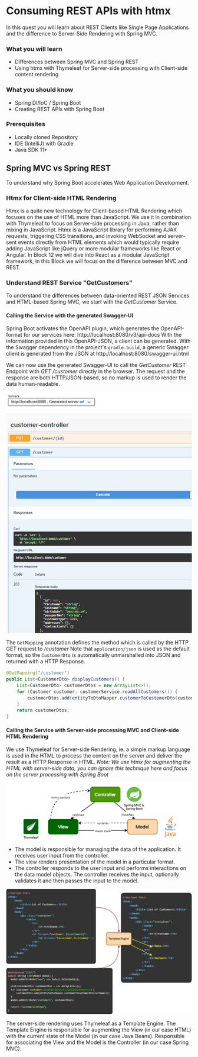 # Consuming REST APIs with htmx

In this quest you will learn about REST Clients like Single Page Applications and the difference to Server-Side Rendering with Spring MVC. 

### What you will learn

* Differences between Spring MVC and Spring REST
* Using htmx with Thymeleaf for Server-side processing with Client-side content rendering

### What you should know

* Spring DI/IoC / Spring Boot
* Creating REST APIs with Spring Boot

### Prerequisites

* Locally cloned Repository
* IDE (IntelliJ) with Gradle
* Java SDK 11+

## Spring MVC vs Spring REST

To understand why Spring Boot accelerates Web Application Development.

### Htmx for Client-side HTML Rendering

Htmx is a quite new technology for Client-based HTML Rendering which focuses on the use of HTML more than JavaScript. We use it in combination with Thymeleaf to focus on Server-side processing in Java, rather than mixing in JavaScript.
Htmx is a JavaScript library for performing AJAX requests, triggering CSS transitions, and invoking WebSocket and server-sent events directly from HTML elements which would typically require adding JavaScript like jQuery or more modular frameworks like React or Angular.
In Block 12 we will dive into React as a modular JavaScript framework, in this Block we will focus on the difference between MVC and REST.

### Understand REST Service "GetCustomers"

To understand the differences between data-oriented REST JSON Services and HTML-based Spring MVC, we start with the *GetCustomer* Service.

#### Calling the Service with the generated Swagger-UI

Spring Boot activates the OpenAPI plugin, which generates the OpenAPI-format for our services here: http://localhost:8080/v3/api-docs
With the information provided in this OpenAPI-JSON, a client can be generated. With the Swagger dependency in the project's `gradle.build`, a generic Swagger client is generated from the JSON at http://localhost:8080/swagger-ui.html

We can now use the generated Swagger-UI to call the *GetCustomer* REST Endpoint with *GET /customer* directly in the browser. The request and the response are both HTTP/JSON-based, so no markup is used to render the data human-readable.

![img.png](../../../docs/img/get_cust_rest.png)

The `GetMapping` annotation defines the method which is called by the HTTP GET request to */customer* 
Note that `application/json` is used as the default format, so the `CustomerDto` is automatically unmarshalled into JSON and returned with a HTTP Response.

```java
@GetMapping("/customer")
public List<CustomerDto> displayCustomers() {
    List<CustomerDto> customerDtos = new ArrayList<>();
    for (Customer customer: customerService.readAllCustomers()) {
        customerDtos.add(entityToDtoMapper.customerToCustomerDto(customer));
    }
    return customerDtos;
}
```

#### Calling the Service with Server-side processing MVC and Client-side HTML Rendering

We use Thymeleaf for Server-side Rendering, ie. a simple markup language is used in the HTML to process the content on the server and deliver the result as a HTTP Response in HTML.
_Note: We use htmx for augmenting the HTML with server-side data, you can ignore this technique here and focus on the server processing with Spring Boot_

![](../../../docs/img/thymeleaf_htmx_mvc.png)

* The model is responsible for managing the data of the application. It receives user input from the controller.
* The view renders presentation of the model in a particular format.
* The controller responds to the user input and performs interactions on the data model objects. The controller receives the input, optionally validates it and then passes the input to the model.

![](../../../docs/img/thymeleaf_htmx.png)

The server-side rendering uses Thymeleaf as a Template Engine. The Template Engine is responsible for augmenting the View (in our case HTML) with the current state of the Model (in our case Java Beans). Responsible for associating the View and the Model is the Controller (in our case Spring MVC).
